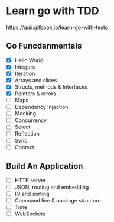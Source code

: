 # Learn go with TDD

https://quii.gitbook.io/learn-go-with-tests

## Go Funcdanmentals

- [x] Hello World
- [x] Integers
- [x] Iteration
- [x] Arrays and slices
- [x] Structs, methods & Interfaces
- [x] Pointers & errors
- [ ] Maps
- [ ] Dependency Injection
- [ ] Mocking
- [ ] Concurrency
- [ ] Select
- [ ] Reflection
- [ ] Sync
- [ ] Context

## Build An Application

- [ ] HTTP server
- [ ] JSON, routing and embedding
- [ ] IO and sorting
- [ ] Command line & package structure
- [ ] Time
- [ ] WebSockets
